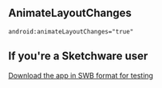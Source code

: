 ## AnimateLayoutChanges
```
android:animateLayoutChanges="true"
```

## If you're a Sketchware user
[Download the app in SWB format for testing](https://web.sketchub.in/p/31076)
